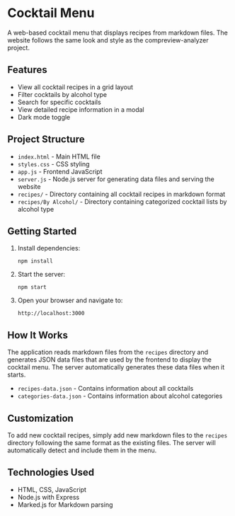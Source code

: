 # Cocktail Menu

A web-based cocktail menu that displays recipes from markdown files. The website follows the same look and style as the compreview-analyzer project.

## Features

- View all cocktail recipes in a grid layout
- Filter cocktails by alcohol type
- Search for specific cocktails
- View detailed recipe information in a modal
- Dark mode toggle

## Project Structure

- `index.html` - Main HTML file
- `styles.css` - CSS styling
- `app.js` - Frontend JavaScript
- `server.js` - Node.js server for generating data files and serving the website
- `recipes/` - Directory containing all cocktail recipes in markdown format
- `recipes/By Alcohol/` - Directory containing categorized cocktail lists by alcohol type

## Getting Started

1. Install dependencies:
   ```
   npm install
   ```

2. Start the server:
   ```
   npm start
   ```

3. Open your browser and navigate to:
   ```
   http://localhost:3000
   ```

## How It Works

The application reads markdown files from the `recipes` directory and generates JSON data files that are used by the frontend to display the cocktail menu. The server automatically generates these data files when it starts.

- `recipes-data.json` - Contains information about all cocktails
- `categories-data.json` - Contains information about alcohol categories

## Customization

To add new cocktail recipes, simply add new markdown files to the `recipes` directory following the same format as the existing files. The server will automatically detect and include them in the menu.

## Technologies Used

- HTML, CSS, JavaScript
- Node.js with Express
- Marked.js for Markdown parsing
